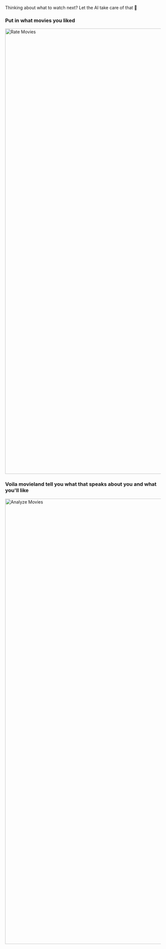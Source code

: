 
Thinking about what to watch next? Let the AI take care of that 🎥

### Put in what movies you liked

<img width="1438" alt="Rate Movies" src="https://github.com/diveshkr-code/movieland/assets/40229283/7e851251-f530-4360-91ac-3da69405f318">

### Voila movieland tell you what that speaks about you and what you'll like
<img width="1438" alt="Analyze Movies" src="https://github.com/diveshkr-code/movieland/assets/40229283/e918eeec-585b-41bd-a94c-bfde1e0d28b7">


